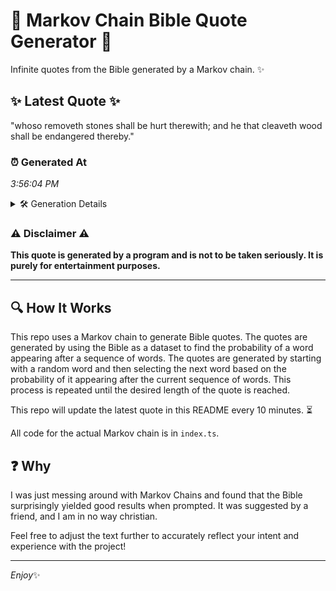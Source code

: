 # 📖 Markov Chain Bible Quote Generator 📖

Infinite quotes from the Bible generated by a Markov chain. ✨

## ✨ Latest Quote ✨
"whoso removeth stones shall be hurt therewith; and he that cleaveth wood shall be endangered thereby."

### ⏰ Generated At
*3:56:04 PM*

<details>
    <summary>🛠️ Generation Details</summary>
    <p>
        <strong>🌱 Seed:</strong> whoso<br>
        <strong>🔄 Iterations:</strong> 15<br>
        <strong>📜 Context History:</strong><br>[ whoso ]: removeth<br>[ whoso, removeth ]: stones<br>[ whoso, removeth, stones ]: shall<br>[ whoso, removeth, stones, shall ]: be<br>[ whoso, removeth, stones, shall, be ]: hurt<br>[ whoso, removeth, stones, shall, be, hurt ]: therewith;<br>[ removeth, stones, shall, be, hurt, therewith; ]: and<br>[ stones, shall, be, hurt, therewith;, and ]: he<br>[ shall, be, hurt, therewith;, and, he ]: that<br>[ be, hurt, therewith;, and, he, that ]: cleaveth<br>[ hurt, therewith;, and, he, that, cleaveth ]: wood<br>[ therewith;, and, he, that, cleaveth, wood ]: shall<br>[ and, he, that, cleaveth, wood, shall ]: be<br>[ he, that, cleaveth, wood, shall, be ]: endangered<br>[ that, cleaveth, wood, shall, be, endangered ]: thereby.<br>
    </p>
</details>

### ⚠️ Disclaimer ⚠️
**This quote is generated by a program and is not to be taken seriously. It is purely for entertainment purposes.**

---

## 🔍 How It Works

This repo uses a Markov chain to generate Bible quotes. The quotes are generated by using the Bible as a dataset to find the probability of a word appearing after a sequence of words. The quotes are generated by starting with a random word and then selecting the next word based on the probability of it appearing after the current sequence of words. This process is repeated until the desired length of the quote is reached.

This repo will update the latest quote in this README every 10 minutes. ⏳

All code for the actual Markov chain is in `index.ts`.

## ❓ Why

I was just messing around with Markov Chains and found that the Bible surprisingly yielded good results when prompted. 
It was suggested by a friend, and I am in no way christian.

Feel free to adjust the text further to accurately reflect your intent and experience with the project!

---

*Enjoy*✨
